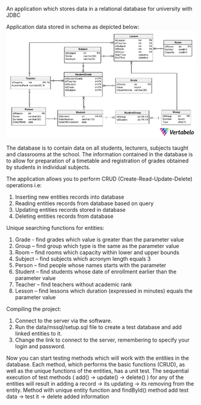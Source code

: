 
An application which stores data in a relational database for university with JDBC

Application data stored in schema as depicted below: 
![scheme](https://github.com/artembutwork/JDBC/blob/main/DatabaseConnectivity/data/mssql/scheme.png)

The database is to contain data on all students, lecturers, subjects taught and classrooms at the school. The information contained in the database is to allow for preparation of a timetable and registration of grades obtained by students in individual subjects.

The application allows you to perform CRUD (Create-Read-Update-Delete) operations i.e:
1) Inserting new entities records into database
2) Reading entities records from database based on query
3) Updating entities records stored in database
4) Deleting entities records from database

Unique searching functions for entities:
1) Grade - find grades which value is greater than the parameter value
2) Group – find group which type is the same as the parameter value
3) Room – find rooms which capacity within lower and upper bounds
4) Subject – find subjects which acronym length equals 3
5) Person – find people whose names starts with the parameter
6) Student – find students whose date of enrollment earlier than the parameter value
7) Teacher – find teachers without academic rank
8) Lesson – find lessons which duration (expressed in minutes) equals the parameter value



Compiling the project:

1. Connect to the server via the software.
2. Run the data/mssql/setup.sql file to create a test database and add linked entities to it.
3. Change the link to connect to the server, remembering to specify your login and password.

Now you can start testing methods which will work with the entities in the database. Each method, which performs the basic functions (CRUD), as well as the unique functions of the entities, has a unit test. The sequential execution of test methods ( add() -> update() -> delete() ) for any of the entities will result in adding a record -> its updating -> its removing from the entity. Method with unique entity function and findById() method add test data -> test it -> delete added information
